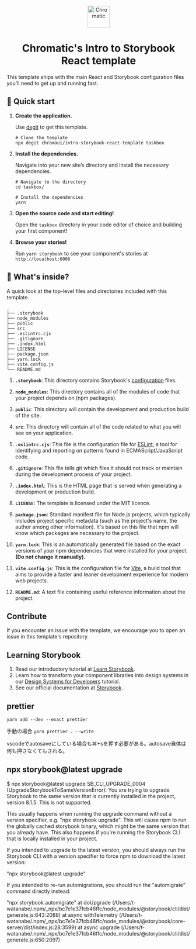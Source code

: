 <p align="center">
  <a href="https://www.chromatic.com/">
    <img alt="Chromatic" src="https://avatars2.githubusercontent.com/u/24584319?s=200&v=4" width="60" />
  </a>
</p>

<h1 align="center">
  Chromatic's Intro to Storybook React template
</h1>

This template ships with the main React and Storybook configuration files you'll need to get up and running fast.

## 🚅 Quick start

1.  **Create the application.**

    Use [degit](https://github.com/Rich-Harris/degit) to get this template.

    ```shell
    # Clone the template
    npx degit chromaui/intro-storybook-react-template taskbox
    ```

1.  **Install the dependencies.**

    Navigate into your new site’s directory and install the necessary dependencies.

    ```shell
    # Navigate to the directory
    cd taskbox/

    # Install the dependencies
    yarn
    ```

1.  **Open the source code and start editing!**

    Open the `taskbox` directory in your code editor of choice and building your first component!

1.  **Browse your stories!**

    Run `yarn storybook` to see your component's stories at `http://localhost:6006`

## 🔎 What's inside?

A quick look at the top-level files and directories included with this template.

    .
    ├── .storybook
    ├── node_modules
    ├── public
    ├── src
    ├── .eslintrc.cjs
    ├── .gitignore
    ├── .index.html
    ├── LICENSE
    ├── package.json
    ├── yarn.lock
    ├── vite.config.js
    └── README.md

1.  **`.storybook`**: This directory contains Storybook's [configuration](https://storybook.js.org/docs/react/configure/overview) files.

2.  **`node_modules`**: This directory contains all of the modules of code that your project depends on (npm packages).

3.  **`public`**: This directory will contain the development and production build of the site.

4.  **`src`**: This directory will contain all of the code related to what you will see on your application.

5.  **`.eslintrc.cjs`**: This file is the configuration file for [ESLint](https://eslint.org/), a tool for identifying and reporting on patterns found in ECMAScript/JavaScript code.

6.  **`.gitignore`**: This file tells git which files it should not track or maintain during the development process of your project.

7.  **`.index.html`**: This is the HTML page that is served when generating a development or production build.

8.  **`LICENSE`**: The template is licensed under the MIT licence.

9.  **`package.json`**: Standard manifest file for Node.js projects, which typically includes project specific metadata (such as the project's name, the author among other information). It's based on this file that npm will know which packages are necessary to the project.

10. **`yarn.lock`**: This is an automatically generated file based on the exact versions of your npm dependencies that were installed for your project. **(Do not change it manually).**

11. **`vite.config.js`**: This is the configuration file for [Vite](https://vitejs.dev/), a build tool that aims to provide a faster and leaner development experience for modern web projects.

12. **`README.md`**: A text file containing useful reference information about the project.

## Contribute

If you encounter an issue with the template, we encourage you to open an issue in this template's repository.

## Learning Storybook

1. Read our introductory tutorial at [Learn Storybook](https://storybook.js.org/tutorials/intro-to-storybook/react/en/get-started/).
2. Learn how to transform your component libraries into design systems in our [Design Systems for Developers](https://storybook.js.org/tutorials/design-systems-for-developers/) tutorial.
3. See our official documentation at [Storybook](https://storybook.js.org/).

## prettier

`yarn add --dev --exact prettier`

手動の場合
`yarn prettier . --write`

vscodeでautosaveにしている場合も⌘+sを押す必要がある。autosave自体は何も押さなくてもされる。

## npx storybook@latest upgrade
$ npx storybook@latest upgrade
SB_CLI_UPGRADE_0004 (UpgradeStorybookToSameVersionError): You are trying to upgrade Storybook to the same version that is currently installed in the project, version 8.1.5. This is not supported.

This usually happens when running the upgrade command without a version specifier, e.g. "npx storybook upgrade".
This will cause npm to run the globally cached storybook binary, which might be the same version that you already have.
This also happens if you're running the Storybook CLI that is locally installed in your project.

If you intended to upgrade to the latest version, you should always run the Storybook CLI with a version specifier to force npm to download the latest version:

"npx storybook@latest upgrade"

If you intended to re-run automigrations, you should run the "automigrate" command directly instead:

"npx storybook automigrate"
    at doUpgrade (/Users/t-watanabe/.npm/_npx/bc7e1e37fcb46ffc/node_modules/@storybook/cli/dist/generate.js:643:2088)
    at async withTelemetry (/Users/t-watanabe/.npm/_npx/bc7e1e37fcb46ffc/node_modules/@storybook/core-server/dist/index.js:28:3599)
    at async upgrade (/Users/t-watanabe/.npm/_npx/bc7e1e37fcb46ffc/node_modules/@storybook/cli/dist/generate.js:650:2097)